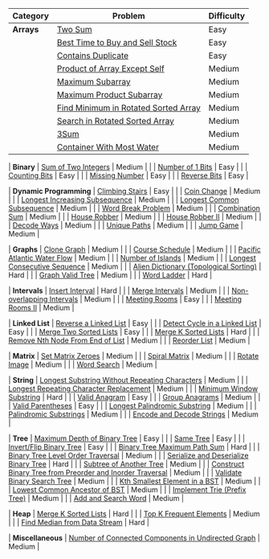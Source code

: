 | Category           | Problem | Difficulty |
|--------------------|---------|------------|
| **Arrays**          | [Two Sum](https://leetcode.com/problems/two-sum/) | Easy |
|                    | [Best Time to Buy and Sell Stock](https://leetcode.com/problems/best-time-to-buy-and-sell-stock/) | Easy |
|                    | [Contains Duplicate](https://leetcode.com/problems/contains-duplicate/) | Easy |
|                    | [Product of Array Except Self](https://leetcode.com/problems/product-of-array-except-self/) | Medium |
|                    | [Maximum Subarray](https://leetcode.com/problems/maximum-subarray/) | Medium |
|                    | [Maximum Product Subarray](https://leetcode.com/problems/maximum-product-subarray/) | Medium |
|                    | [Find Minimum in Rotated Sorted Array](https://leetcode.com/problems/find-minimum-in-rotated-sorted-array/) | Medium |
|                    | [Search in Rotated Sorted Array](https://leetcode.com/problems/search-in-rotated-sorted-array/) | Medium |
|                    | [3Sum](https://leetcode.com/problems/3sum/) | Medium |
|                    | [Container With Most Water](https://leetcode.com/problems/container-with-most-water/) | Medium |

| **Binary**          | [Sum of Two Integers](https://leetcode.com/problems/sum-of-two-integers/) | Medium |
|                    | [Number of 1 Bits](https://leetcode.com/problems/number-of-1-bits/) | Easy |
|                    | [Counting Bits](https://leetcode.com/problems/counting-bits/) | Easy |
|                    | [Missing Number](https://leetcode.com/problems/missing-number/) | Easy |
|                    | [Reverse Bits](https://leetcode.com/problems/reverse-bits/) | Easy |

| **Dynamic Programming** | [Climbing Stairs](https://leetcode.com/problems/climbing-stairs/) | Easy |
|                        | [Coin Change](https://leetcode.com/problems/coin-change/) | Medium |
|                        | [Longest Increasing Subsequence](https://leetcode.com/problems/longest-increasing-subsequence/) | Medium |
|                        | [Longest Common Subsequence](https://leetcode.com/problems/longest-common-subsequence/) | Medium |
|                        | [Word Break Problem](https://leetcode.com/problems/word-break/) | Medium |
|                        | [Combination Sum](https://leetcode.com/problems/combination-sum/) | Medium |
|                        | [House Robber](https://leetcode.com/problems/house-robber/) | Medium |
|                        | [House Robber II](https://leetcode.com/problems/house-robber-ii/) | Medium |
|                        | [Decode Ways](https://leetcode.com/problems/decode-ways/) | Medium |
|                        | [Unique Paths](https://leetcode.com/problems/unique-paths/) | Medium |
|                        | [Jump Game](https://leetcode.com/problems/jump-game/) | Medium |

| **Graphs**          | [Clone Graph](https://leetcode.com/problems/clone-graph/) | Medium |
|                    | [Course Schedule](https://leetcode.com/problems/course-schedule/) | Medium |
|                    | [Pacific Atlantic Water Flow](https://leetcode.com/problems/pacific-atlantic-water-flow/) | Medium |
|                    | [Number of Islands](https://leetcode.com/problems/number-of-islands/) | Medium |
|                    | [Longest Consecutive Sequence](https://leetcode.com/problems/longest-consecutive-sequence/) | Medium |
|                    | [Alien Dictionary (Topological Sorting)](https://leetcode.com/problems/alien-dictionary/) | Hard |
|                    | [Graph Valid Tree](https://leetcode.com/problems/graph-valid-tree/) | Medium |
|                    | [Word Ladder](https://leetcode.com/problems/word-ladder/) | Hard |

| **Intervals**       | [Insert Interval](https://leetcode.com/problems/insert-interval/) | Hard |
|                    | [Merge Intervals](https://leetcode.com/problems/merge-intervals/) | Medium |
|                    | [Non-overlapping Intervals](https://leetcode.com/problems/non-overlapping-intervals/) | Medium |
|                    | [Meeting Rooms](https://leetcode.com/problems/meeting-rooms/) | Easy |
|                    | [Meeting Rooms II](https://leetcode.com/problems/meeting-rooms-ii/) | Medium |

| **Linked List**     | [Reverse a Linked List](https://leetcode.com/problems/reverse-linked-list/) | Easy |
|                    | [Detect Cycle in a Linked List](https://leetcode.com/problems/linked-list-cycle/) | Easy |
|                    | [Merge Two Sorted Lists](https://leetcode.com/problems/merge-two-sorted-lists/) | Easy |
|                    | [Merge K Sorted Lists](https://leetcode.com/problems/merge-k-sorted-lists/) | Hard |
|                    | [Remove Nth Node From End of List](https://leetcode.com/problems/remove-nth-node-from-end-of-list/) | Medium |
|                    | [Reorder List](https://leetcode.com/problems/reorder-list/) | Medium |

| **Matrix**          | [Set Matrix Zeroes](https://leetcode.com/problems/set-matrix-zeroes/) | Medium |
|                    | [Spiral Matrix](https://leetcode.com/problems/spiral-matrix/) | Medium |
|                    | [Rotate Image](https://leetcode.com/problems/rotate-image/) | Medium |
|                    | [Word Search](https://leetcode.com/problems/word-search/) | Medium |

| **String**          | [Longest Substring Without Repeating Characters](https://leetcode.com/problems/longest-substring-without-repeating-characters/) | Medium |
|                    | [Longest Repeating Character Replacement](https://leetcode.com/problems/longest-repeating-character-replacement/) | Medium |
|                    | [Minimum Window Substring](https://leetcode.com/problems/minimum-window-substring/) | Hard |
|                    | [Valid Anagram](https://leetcode.com/problems/valid-anagram/) | Easy |
|                    | [Group Anagrams](https://leetcode.com/problems/group-anagrams/) | Medium |
|                    | [Valid Parentheses](https://leetcode.com/problems/valid-parentheses/) | Easy |
|                    | [Longest Palindromic Substring](https://leetcode.com/problems/longest-palindromic-substring/) | Medium |
|                    | [Palindromic Substrings](https://leetcode.com/problems/palindromic-substrings/) | Medium |
|                    | [Encode and Decode Strings](https://leetcode.com/problems/encode-and-decode-strings/) | Medium |

| **Tree**            | [Maximum Depth of Binary Tree](https://leetcode.com/problems/maximum-depth-of-binary-tree/) | Easy |
|                    | [Same Tree](https://leetcode.com/problems/same-tree/) | Easy |
|                    | [Invert/Flip Binary Tree](https://leetcode.com/problems/invert-binary-tree/) | Easy |
|                    | [Binary Tree Maximum Path Sum](https://leetcode.com/problems/binary-tree-maximum-path-sum/) | Hard |
|                    | [Binary Tree Level Order Traversal](https://leetcode.com/problems/binary-tree-level-order-traversal/) | Medium |
|                    | [Serialize and Deserialize Binary Tree](https://leetcode.com/problems/serialize-and-deserialize-binary-tree/) | Hard |
|                    | [Subtree of Another Tree](https://leetcode.com/problems/subtree-of-another-tree/) | Medium |
|                    | [Construct Binary Tree from Preorder and Inorder Traversal](https://leetcode.com/problems/construct-binary-tree-from-preorder-and-inorder-traversal/) | Medium |
|                    | [Validate Binary Search Tree](https://leetcode.com/problems/validate-binary-search-tree/) | Medium |
|                    | [Kth Smallest Element in a BST](https://leetcode.com/problems/kth-smallest-element-in-a-bst/) | Medium |
|                    | [Lowest Common Ancestor of BST](https://leetcode.com/problems/lowest-common-ancestor-of-a-binary-search-tree/) | Medium |
|                    | [Implement Trie (Prefix Tree)](https://leetcode.com/problems/implement-trie-prefix-tree/) | Medium |
|                    | [Add and Search Word](https://leetcode.com/problems/add-and-search-word-data-structure-design/) | Medium |

| **Heap**            | [Merge K Sorted Lists](https://leetcode.com/problems/merge-k-sorted-lists/) | Hard |
|                    | [Top K Frequent Elements](https://leetcode.com/problems/top-k-frequent-elements/) | Medium |
|                    | [Find Median from Data Stream](https://leetcode.com/problems/find-median-from-data-stream/) | Hard |

| **Miscellaneous**   | [Number of Connected Components in Undirected Graph](https://leetcode.com/problems/number-of-connected-components-in-an-undirected-graph/) | Medium |

